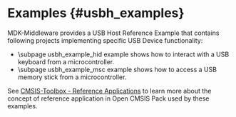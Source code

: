# Examples {#usbh_examples}

MDK-Middleware provides a USB Host Reference Example that contains following projects implementing specific USB Device functionality:

- \subpage usbh_example_hid example shows how to interact with a USB keyboard from a microcontroller.
- \subpage usbh_example_msc example shows how to access a USB memory stick from a microcontroller.

See [CMSIS-Toolbox - Reference Applications](https://open-cmsis-pack.github.io/cmsis-toolbox/ReferenceApplications/) to learn more about the concept of reference application in Open CMSIS Pack used by these examples.

